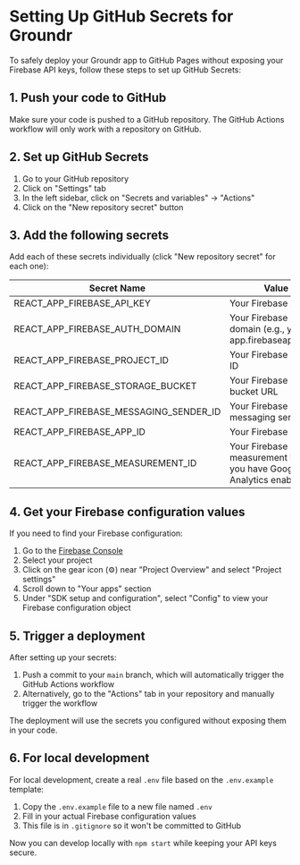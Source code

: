 # Setting Up GitHub Secrets for Groundr

To safely deploy your Groundr app to GitHub Pages without exposing your Firebase API keys, follow these steps to set up GitHub Secrets:

## 1. Push your code to GitHub

Make sure your code is pushed to a GitHub repository. The GitHub Actions workflow will only work with a repository on GitHub.

## 2. Set up GitHub Secrets

1. Go to your GitHub repository
2. Click on "Settings" tab
3. In the left sidebar, click on "Secrets and variables" → "Actions"
4. Click on the "New repository secret" button

## 3. Add the following secrets

Add each of these secrets individually (click "New repository secret" for each one):

| Secret Name | Value |
|-------------|-------|
| REACT_APP_FIREBASE_API_KEY | Your Firebase API key |
| REACT_APP_FIREBASE_AUTH_DOMAIN | Your Firebase auth domain (e.g., your-app.firebaseapp.com) |
| REACT_APP_FIREBASE_PROJECT_ID | Your Firebase project ID |
| REACT_APP_FIREBASE_STORAGE_BUCKET | Your Firebase storage bucket URL |
| REACT_APP_FIREBASE_MESSAGING_SENDER_ID | Your Firebase messaging sender ID |
| REACT_APP_FIREBASE_APP_ID | Your Firebase app ID |
| REACT_APP_FIREBASE_MEASUREMENT_ID | Your Firebase measurement ID (if you have Google Analytics enabled) |

## 4. Get your Firebase configuration values

If you need to find your Firebase configuration:

1. Go to the [Firebase Console](https://console.firebase.google.com/)
2. Select your project
3. Click on the gear icon (⚙️) near "Project Overview" and select "Project settings"
4. Scroll down to "Your apps" section
5. Under "SDK setup and configuration", select "Config" to view your Firebase configuration object

## 5. Trigger a deployment

After setting up your secrets:

1. Push a commit to your `main` branch, which will automatically trigger the GitHub Actions workflow
2. Alternatively, go to the "Actions" tab in your repository and manually trigger the workflow

The deployment will use the secrets you configured without exposing them in your code.

## 6. For local development

For local development, create a real `.env` file based on the `.env.example` template:

1. Copy the `.env.example` file to a new file named `.env`
2. Fill in your actual Firebase configuration values
3. This file is in `.gitignore` so it won't be committed to GitHub

Now you can develop locally with `npm start` while keeping your API keys secure.